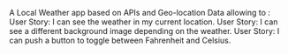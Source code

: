 A Local Weather app based on APIs and Geo-location Data allowing to :
User Story: I can see the weather in my current location.
User Story: I can see a different background image depending on the weather.
User Story: I can push a button to toggle between Fahrenheit and Celsius.
